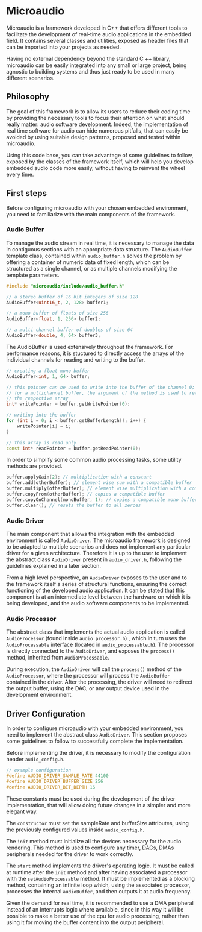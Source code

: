 # Microaudio
Microaudio is a framework developed in C++ that offers different tools to facilitate the development of real-time audio applications in the embedded field. It contains several classes and utilities, exposed as header files that can be imported into your projects as needed.

Having no external dependency beyond the standard C ++ library, microaudio can be easily integrated into any small or large project, being agnostic to building systems and thus just ready to be used in many different scenarios.

## Philosophy
The goal of this framework is to allow its users to reduce their coding time by providing the necessary tools to focus their attention on what should really matter: audio software development. Indeed, the implementation of real time software for audio can hide numerous pitfalls, that can easily be avoided by using suitable design patterns, proposed and tested within microaudio.

Using this code base, you can take advantage of some guidelines to follow, exposed by the classes of the framework itself, which will help you develop embedded audio code more easily, without having to reinvent the wheel every time.

## First steps
Before configuring microaudio with your chosen embedded environment, you need to familiarize with the main components of the framework.

### Audio Buffer
To manage the audio stream in real time, it is necessary to manage the data in contiguous sections with an appropriate data structure. The ```AudioBuffer``` template class, contained within ```audio_buffer.h``` solves the problem by offering a container of numeric data of fixed length, which can be structured as a single channel, or as multiple channels modifying the template parameters.



```c++
#include "microaudio/include/audio_buffer.h"

// a stereo buffer of 16 bit integers of size 128
AudioBuffer<uint16_t, 2, 128> buffer1;

// a mono buffer of floats of size 256
AudioBuffer<float, 1, 256> buffer2;

// a multi channel buffer of doubles of size 64
AudioBuffer<double, 4, 64> buffer3;
```

The AudioBuffer is used extensively throughout the framework. For performance reasons, it is stuctured to directly access the arrays of the individual channels for reading and writing to the buffer. 

```c++
// creating a float mono buffer
AudioBuffer<int, 1, 64> buffer;

// this pointer can be used to write into the buffer of the channel 0;
// for a multichannel buffer, the argument of the method is used to return
// the respective array
int* writePointer = buffer.getWritePointer(0);

// writing into the buffer
for (int i = 0; i < buffer.getBufferLength(); i++) {
	writePointer[i] = i;
}

// this array is read only
const int* readPointer = buffer.getReadPointer(0);
```

In order to simplify some common audio processing tasks, some utility methods are provided.

```c++
buffer.applyGain(2); // multiplication with a constant
buffer.add(otherBuffer); // element wise sum with a compatible buffer
buffer.multiply(otherBuffer); // element wise multiplication with a compatible buffer
buffer.copyFrom(otherBuffer); // copies a compatible buffer
buffer.copyOnChannel(monoBuffer, 1); // copies a compatible mono buffer on the right channel
buffer.clear(); // resets the buffer to all zeroes
```

### Audio Driver
The main component that allows the integration with the embedded environment is called ```AudioDriver```. The microaudio framework is designed to be adapted to multiple scenarios and does not implement any particular driver for a given architecture. Therefore it is up to the user to implement the abstract class ```AudioDriver``` present in ```audio_driver.h```, following the guidelines explained in a later section.

From a high level perspective, an ```AudioDriver``` exposes to the user and to the framework itself a series of structural functions, ensuring the correct functioning of the developed audio application. It can be stated that this component is at an intermediate level between the hardware on which it is being developed, and the audio software components to be implemented.

### Audio Processor
The abstract class that implements the actual audio application is called ```AudioProcessor``` (found inside ```audio_processor.h```) , which in turn uses the ```AudioProcessable``` interface (located in ```audio_processable.h```). The processor is directly connected to the ```AudioDriver```, and exposes the ```process()``` method, inherited from ```AudioProcessable```.

During execution, the ```AudioDriver``` will call the ```process()``` method of the ```AudioProcessor```, where the processor will process the ```AudioBuffer``` contained in the driver. After the processing, the driver will need to redirect the output buffer, using the DAC, or any output device used in the development environment.

## Driver Configuration
In order to configure microaudio with your embedded environment, you need to implement the abstract class ```AudioDriver```. This section proposes some guidelines to follow to successfully complete the implementation.

Before implementing the driver, it is necessary to modify the configuration header ```audio_config.h```.

```c++
// example configuration
#define AUDIO_DRIVER_SAMPLE_RATE 44100
#define AUDIO_DRIVER_BUFFER_SIZE 256
#define AUDIO_DRIVER_BIT_DEPTH 16
```

These constants must be used during the development of the driver implementation, that will allow doing  future changes in a simpler and more elegant way.

The ```constructor``` must set the sampleRate and bufferSize attributes, using the previously configured values inside ```audio_config.h```.

The ```init``` method must initialize all the devices necessary for the  audio rendering. This method is used to configure any timer, DACs, DMAs peripherals needed for the driver to work correctly. 

The ```start``` method implements the driver's operating logic. It must be called at runtime after the ```init``` method and after having associated a processor with the ```setAudioProcessable``` method.
It must be implemented as a blocking method, containing an infinite loop which, using the associated processor, processes the internal ```audioBuffer```, and then outputs it at audio frequency. 

Given the demand for real time, it is recommended to use a DMA peripheral instead of an interrupts logic where available, since in this way it will be possible to make a better use of the cpu for audio processing, rather than using it for moving the buffer content into the output peripheral.



